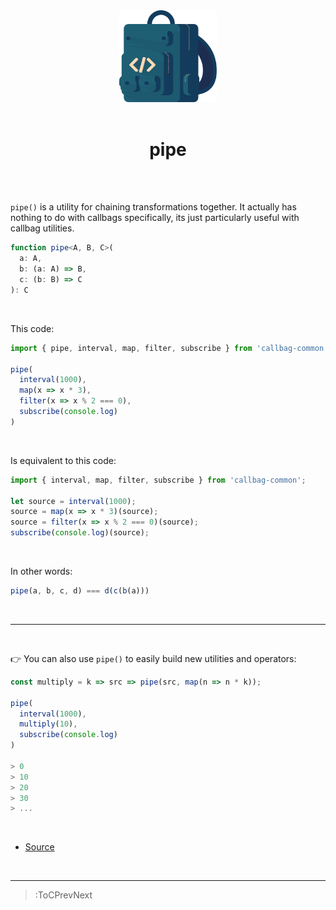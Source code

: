 <div align="center">
  <img src="/callbag.svg" width="156"/>
  <br><br>
  <h1>pipe</h1>
  <br><br>
</div>

`pipe()` is a utility for chaining transformations together. It actually has nothing to do
with callbags specifically, its just particularly useful with callbag utilities.

```ts
function pipe<A, B, C>(
  a: A,
  b: (a: A) => B,
  c: (b: B) => C
): C
```

<br>

This code:
```ts
import { pipe, interval, map, filter, subscribe } from 'callbag-common';

pipe(
  interval(1000),
  map(x => x * 3),
  filter(x => x % 2 === 0),
  subscribe(console.log)
)
```

<br>

Is equivalent to this code:
```ts
import { interval, map, filter, subscribe } from 'callbag-common';

let source = interval(1000);
source = map(x => x * 3)(source);
source = filter(x => x % 2 === 0)(source);
subscribe(console.log)(source);
```
<br>

In other words:
```ts
pipe(a, b, c, d) === d(c(b(a)))
```

<br>

---

<br>

👉 You can also use `pipe()` to easily build new utilities and operators:

```ts | --term ​
const multiply = k => src => pipe(src, map(n => n * k));

pipe(
  interval(1000),
  multiply(10),
  subscribe(console.log)
)

> 0
> 10
> 20
> 30
> ...
```

<br>

- [Source](https://github.com/staltz/callbag-pipe)

<br>

---

> :ToCPrevNext